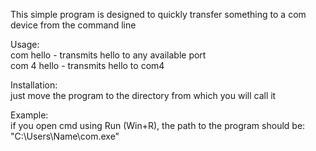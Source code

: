 This simple program is designed to quickly transfer something to a com device from the command line<br>

Usage:<br>
com hello - transmits hello to any available port <br>
com 4 hello - transmits hello to com4<br>

Installation:<br>
just move the program to the directory from which you will call it<br>

Example:<br>
if you open cmd using Run (Win+R), the path to the program should be:<br>
"C:\Users\Name\com.exe"<br>
